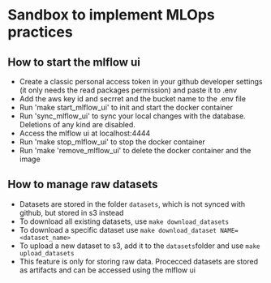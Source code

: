 # Sandbox to implement MLOps practices

## How to start the mlflow ui

- Create a classic personal access token in your github developer settings (it only needs the read packages permission) and paste it to .env
- Add the aws key id and secrret and the bucket name to the .env file
- Run 'make start_mlflow_ui' to init and start the docker container
- Run 'sync_mlflow_ui' to sync your local changes with the database. Deletions of any kind are disabled.
- Access the mlflow ui at localhost:4444
- Run 'make stop_mlflow_ui' to stop the docker container
- Run 'make 'remove_mlflow_ui' to delete the docker container and the image

## How to manage raw datasets

- Datasets are stored in the folder `datasets`, which is not synced with github, but stored in s3 instead
- To download all existing datasets, use `make download_datasets`
- To download a specific dataset use `make download_dataset NAME=<dataset_name>`
- To upload a new dataset to s3, add it to the `datasets`folder and use `make upload_datasets`
- This feature is only for storing raw data. Procecced datasets are stored as artifacts and can be accessed using the mlflow ui
